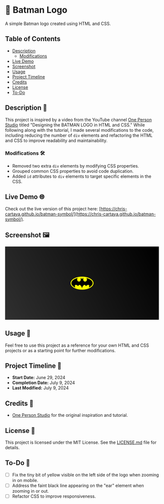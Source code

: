 # 🦇 Batman Logo

A simple Batman logo created using HTML and CSS.

## Table of Contents
- [Description](#description)
  - [Modifications](#modifications)
- [Live Demo](#live-demo)
- [Screenshot](#screenshot)
- [Usage](#usage)
- [Project Timeline](#project-timeline)
- [Credits](#credits)
- [License](#license)
- [To-Do](#to-do)

## Description 📝

This project is inspired by a video from the YouTube channel [One Person Studio](https://www.youtube.com/watch?v=iruECu19Nx4) titled "Designing the BATMAN LOGO in HTML and CSS." While following along with the tutorial, I made several modifications to the code, including reducing the number of `div` elements and refactoring the HTML and CSS to improve readability and maintainability.

### Modifications 🛠️
- Removed two extra `div` elements by modifying CSS properties.
- Grouped common CSS properties to avoid code duplication.
- Added `id` attributes to `div` elements to target specific elements in the CSS.

## Live Demo 🌐

Check out the live version of this project here: [https://chris-cartaya.github.io/batman-symbol/](https://chris-cartaya.github.io/batman-symbol/).

## Screenshot 🖼️

![Batman Logo](images/batman-symbol-screenshot-from-website.jpg)

## Usage 🚀

Feel free to use this project as a reference for your own HTML and CSS projects or as a starting point for further modifications.

## Project Timeline 📅

- **Start Date:** June 29, 2024
- **Completion Date:** July 9, 2024
- **Last Modified:** July 9, 2024

## Credits 🎨

- [One Person Studio](https://www.youtube.com/@OnePersonStudioo) for the original inspiration and tutorial.

## License 📄

This project is licensed under the MIT License. See the [LICENSE.md](./LICENSE.md) file for details.

## To-Do 📝

- [ ] Fix the tiny bit of yellow visible on the left side of the logo when zooming in on mobile.
- [ ] Address the faint black line appearing on the "ear" element when zooming in or out.
- [ ] Refactor CSS to improve responsiveness.